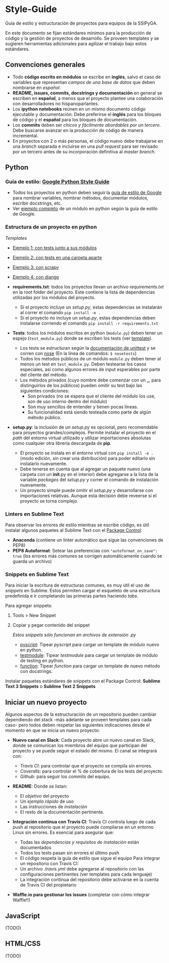 # Style-Guide
Guía de estilo y estructuración de proyectos para equipos de la SSIPyGA. 

En este documento se fijan estándares mínimos para la producción de código y la gestión de proyectos de desarrollo. Se proveen templates y se sugieren herramientas adicionales para agilizar el trabajo bajo estos estándares.

## Convenciones generales

* Todo **código escrito en módulos** se escribe en **inglés**, salvo el caso de variables que representan *campos de una base de datos* que deben nombrarse en *español*.
* **README, issues, commits, docstrings y documentación** en general se escriben en **español**, a menos que el proyecto plantee una colaboración con desarrolladores no hispanoparlantes.
* Los **ipython notebooks** reúnen en un mismo documento código ejecutable y documentación. Debe preferirse el **inglés** para los bloques de código y el **español** para los bloques de documentación.
* Los **commits** deben ser *chicos y fácilmente abordables por un tercero*. Debe buscarse avanzar en la producción de código de manera incremental.
* En proyectos con 2 o más personas, el código nuevo debe trabajarse en una *branch* separada e incluirse en una *pull request* para ser revisado por un tercero antes de su incorporación definitiva al *master branch*.

## Python

### Guía de estilo: [Google Python Style Guide](https://google.github.io/styleguide/pyguide.html)
* Todos los proyectos en python deben seguir la [guía de estilo de Google](https://google.github.io/styleguide/pyguide.html) para nombrar variables, nombrar métodos, documentar módulos, escribir docstrings, etc.
* Ver [ejemplo completo](http://sphinxcontrib-napoleon.readthedocs.org/en/latest/example_google.html#example-google) de un módulo en python según la guía de estilo de Google.

### Estructura de un proyecto en python

*Templates*
* [Ejemplo 1: con tests junto a sus módulos](python/Project-Example-1)
* [Ejemplo 2: con tests en una carpeta aparte](python/Project-Example-2)
* [Ejemplo 3: con scrapy](https://github.com/ssipyga/contratos_argentina)
* [Ejemplo 4: con django](https://github.com/chadad/propiedades)


* **requirements.txt**: todos los proyectos llevan un archivo *requirements.txt* en la root folder del proyecto. Este contiene la lista de dependencias utilizadas por los módulos del proyecto.
    - Si el proyecto incluye un *setup.py*, estas dependencias se instalarán al correr el comando `pip install -e .`
    - Si el proyecto no incluye un *setup.py*, estas dependencias deben instalarse corriendo el comando `pip install -r requirements.txt`

* **Tests**: todos los módulos escritos en python (`module.py`) deben tener un espejo (`test_module.py`) donde se escriben los tests (ver [template](python/Project-Example-1/package_name/test_project_euler.py)).
    - Los tests se estructuran según la [documentación de unittest](https://docs.python.org/2/library/unittest.html) y se corren con [nose](http://pythontesting.net/framework/nose/nose-introduction/) (En la línea de comandos: `$ nosetests`)
    - Todos los métodos públicos de un módulo `module.py` deben tener al menos un test en `test_module.py`. Deben testearse los casos especiales, así como algunos errores de input esperables por parte del cliente del método.
    - Los métodos privados (cuyo nombre debe comenzar con un **_**, para distinguirlos de los públicos) pueden omitir su test bajo las siguientes condiciones:
        + Son privados (no se espera que el cliente del módulo los use, son de uso interno dentro del módulo)
        + Son muy sencillos de entender y tienen pocas líneas.
        + Su funcionalidad está siendo testeada como parte de algún método público.

* **setup.py**: la inclusión de un *setup.py* es opcional, pero recomendable para proyectos grandes/complejos. Permite instalar el proyecto en el *path* del entorno virtual utilizado y utilizar importaciones absolutas como cualquier otra librería descargada de **pip**.
    - El proyecto se instala en el entorno virtual con `pip install -e .` (modo edición, sin crear una distribución) para poder editarlo sin instalarlo nuevamente.
    - Debe tenerse en cuenta que al agregar un paquete nuevo (una carpeta con un __init__.py en el interior) debe agregarse a la lista de la variable *packages* del *setup.py* y correr el comando de instalación nuevamente.
    - Un proyecto simple puede omitir el *setup.py* y desarrollarse con importaciones relativas. Aunque esta decisión debe reveerse si el proyecto se torna complejo.

### Linters en Sublime Text

Para observar los errores de estilo mientras se escribe código, es útil instalar algunos paquetes al Sublime Text con el [Package Control](https://packagecontrol.io/installation):

* **Anaconda** (contiene un linter automático que sigue las convenciones de PEP8)
* **PEP8 Autoformat**: Setear las preferencias con `"autoformat_on_save": true` (los errores más comunes se corrigen automáticamente cuando se guarda un archivo)

### Snippets en Sublime Text

Para iniciar la escritura de estructuras comunes, es muy útil el uso de *snippets* en Sublime. Estos permiten cargar el esqueleto de una estructura predefinida e ir completando las primeras partes haciendo *tabs*.

Para agregar snippets:

1. Tools > New Snippet
2. Copiar y pegar contenido del snippet

    *Estos snippets sólo funcionan en archivos de extensión .py*

    * [pyscript](python/snippets/pyscript.sublime-snippet): Tipear *pyscript*  para cargar un template de módulo nuevo en python.
    * [testmodule](python/snippets/testmodule.sublime-snippet): Tipear *testmodule* para cargar un template de módulo de testing en python.
    * [function](python/snippets/function.sublime-snippet): Tipear *function* para cargar un template de nuevo método con docstrings.

Instalar paquetes estándares de snippets con el Package Control: **Sublime Text 3 Snippets** o **Sublime Text 2 Snippets**

## Iniciar un nuevo proyecto

Algunos aspectos de la estructuración de un repositorio pueden cambiar dependiendo del stack -más adelante se proveen templates para cada caso- pero todos deben respetar las siguientes indicaciones desde el momento en que se inicia un nuevo proyecto:

* **Nuevo canal en Slack**: Cada proyecto abre un nuevo canal en Slack, donde se comunican los miembros del equipo que participan del proyecto y se puede seguir el estado del mismo. El canal se integrará con:
    - *Travis CI*: para controlar que el proyecto se compila sin errores.
    - *Coveralls*: para controlar el % de cobertura de los tests del proyecto.
    - *Github*: para seguir los commits del equipo.

* **README**: Donde se listan:
    - El *objetivo* del proyecto
    - Un *ejemplo rápido* de uso
    - Las instrucciones de *instalación*
    - El resto de la documentación pertinente.

* **Integración continua con Travis CI**: Travis CI controla luego de cada push al repositorio que el proyecto puede compilarse en un entorno Linux sin errores. Es esencial para asegurar que:
    - Todas las *dependencias y requisitos de instalación* están documentados
    - Todos los tests pasan sin errores el último push
    - El código respeta la guía de estilo que sigue el equipo
Para integrar un repositorio con Travis CI:
    - Un archivo *.travis.yml* debe agregarse al repositorio con las configuraciones pertinentes (ver templates para cada lenguaje)
    - La integración continua del repositorio debe activarse en la cuenta de Travis CI del propietario

* **Waffle.io para gestionar los issues** (completar con cómo integrar Waffle!!)

## JavaScript
(TODO)

## HTML/CSS
(TODO)

